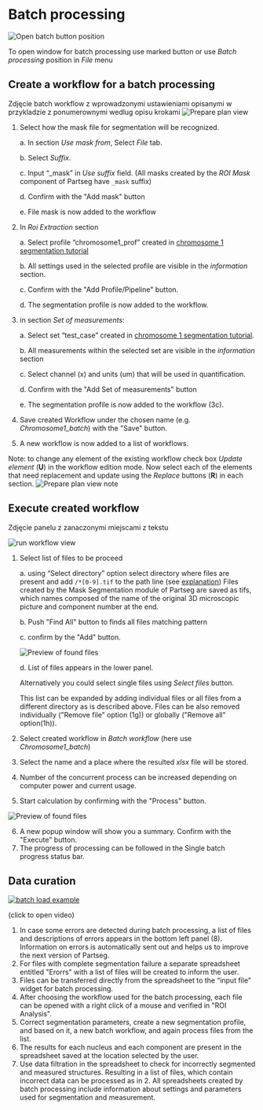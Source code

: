 # Batch processing

![Open batch button position](./images/open_batch.png)

To open window for batch processing use marked button or use *Batch processing* position in *File* menu

## Create a workflow for a batch processing

Zdjęcie batch workflow z wprowadzonymi ustawieniami opisanymi w przykladzie z ponumerownymi wedlug opisu krokami
![Prepare plan view](./images/prepare_plan.png)

1. Select how the mask file for segmentation will be recognized. 

   a. In section *Use mask from*, Select *File* tab. 
   
   b. Select *Suffix*. 
   
   c. Input “_mask” in  *Use suffix* field. (All masks created by the *ROI Mask* component of Partseg have `_mask` suffix)
   
   d. Confirm with the "Add mask" button 
   
   e. File mask is now added to the workflow 

2. In *Roi Extraction* section
 
   a. Select profile “chromosome1_prof” created in [chromosome 1 segmentation tutorial](../tutorial-chromosome-1/tutorial-chromosome1_16.md)
   
   b. All settings used in the selected profile are visible in the *information* section.
   
   c. Confirm with the "Add Profile/Pipeline" button. 
   
   d. The segmentation profile is now added to the workflow.

3. in section *Set of measurements*:

   a. Select set “test_case” created in [chromosome 1 segmentation tutorial](../tutorial-chromosome-1/tutorial-chromosome1_16.md).
   
   b. All measurements within the selected set are visible in the *information* section
    
   c.  Select channel (x) and units (um) that will be used in quantification.
   
   d.  Confirm with the "Add Set of measurements" button 
   
   e.  The segmentation profile is now added to the workflow (3c).
   
4. Save created Workflow under the chosen name (e.g. *Chromosome1_batch*) with the "Save" button.

5. A new workflow is now added to a list of workflows.
 
Note: to change any element of the existing workflow check box *Update element* (**U**) in the workflow edition mode. 
Now select each of the elements that need replacement and update using the *Replace* buttons (**R**) in each section.
![Prepare plan view note](./images/prepare_plan2.png) 


## Execute created workflow
Zdjęcie panelu z zanaczonymi miejscami z tekstu

![run workflow view](./images/input_files.png) 

1. Select list of files to be proceed
   
   a. using “Select directory” option select directory where files are present and add `/*[0-9].tif` to the path line (see [explanation](https://en.wikipedia.org/wiki/Glob_(programming))) Files created by the Mask Segmentation module of Partseg are saved as tifs, which names composed of the name of the original 3D microscopic picture and component number at the end. 
   
   b. Push "Find All" button to finds all files matching pattern
   
   c. confirm by the "Add" button.
   
   ![Preview of found files](./images/add_files.png) 
    
   d. List of files appears in the lower panel.
   
   Alternatively you could select single files using *Select files* button. 
    
   This list can be expanded by adding individual files or all files from a different directory as is described above. Files can be also removed individually ("Remove file" option (1g)) or globally ("Remove all" option(1h)).

2. Select created workflow in *Batch workflow* (here use *Chromosome1_batch*)
3. Select the name and a place where the resulted *xlsx* file will be stored. 
4. Number of the concurrent process can be increased depending on computer power and current usage.
5. Start calculation by confirming with the "Process" button. 

![Preview of found files](./images/execution_panel.png)

6. A new popup window will show you a summary. Confirm with the "Execute" button.
7. The progress of processing can be followed in the Single batch progress status bar.


## Data curation
 
 [![batch load example](https://img.youtube.com/vi/71J3KG_Zeao/0.jpg)](https://www.youtube.com/watch?v=71J3KG_Zeao)
 
(click to open video)


1. In case some errors are detected during batch processing, a list of files and descriptions of errors appears in the bottom left panel (8). 
Information on errors is automatically sent out and helps us to improve the next version of Partseg. 
2. For files with complete segmentation failure a separate spreadsheet entitled "Erorrs" with a list of files will be created to inform the user. 
3. Files can be transferred directly from the spreadsheet to the “input file” widget for batch processing. 
4. After choosing the workflow used for the batch processing, each file can be opened with a right click of a mouse and verified in "ROI Analysis". 
5. Correct segmentation parameters, create a new segmentation profile, and based on it, a new batch workflow, and again process files from the list.
6. The results for each nucleus and each component are present in the spreadsheet saved at the location selected by the user. 
7. Use data filtration in the spreadsheet to check for incorrectly segmented and measured structures. Resulting in a list of files, which contain incorrect data can be processed as in 2.
 All spreadsheets created by batch processing include information about settings and parameters used for segmentation and measurement. 
